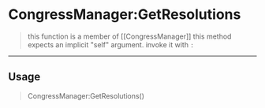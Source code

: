 # CongressManager:GetResolutions
> this function is a member of [[CongressManager]]
> this method expects an implicit "self" argument. invoke it with `:`
-----
## Usage
> CongressManager:GetResolutions()
